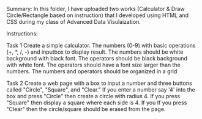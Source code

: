 
Summary:
In this folder, I have uploaded two works (Calculator & Draw Circle/Rectangle based on instruction) that I developed using HTML and CSS during my class of Advanced Data Visulaization.  


Instructions:

Task 1
Create a simple calculator. The numbers (0-9) with basic operations (+, *, /, -) and inputbox to display result. The numbers should be white background with black font. The operators should be black background with white font. The operators should have a font size larger than the numbers. The numbers and operators should be organized in a grid

Task 2
Create a web page with a box to input a number and three buttons called "Circle", "Square", and "Clear." If you enter a number say '4' into the box and press "Circle" then create a circle with radius 4. If you press "Square"  then display a square where each side is 4. If you If you press "Clear" then the circle/square should be erased from the page.
